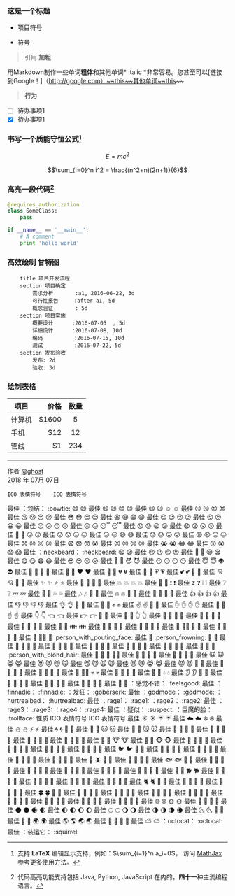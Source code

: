 ### 这是一个标题
- 项目符号
+ 符号
> 引用
**加粗**

用Markdown制作一些单词**粗体**和其他单词* italic *非常容易。您甚至可以[链接到Google！]（http://google.com）~~this~~其他单词~~this~~

> <i class="icon-file"></i> **行为**

- [ ] 待办事项1
- [x] 待办事项1
### 书写一个质能守恒公式[^LaTeX]
$$E=mc^2$$

$$\sum_{i=0}^n i^2 = \frac{(n^2+n)(2n+1)}{6}$$

### 高亮一段代码[^code]
```python
@requires_authorization
class SomeClass:
    pass

if __name__ == '__main__':
    # A comment
    print 'hello world'
```
### 高效绘制 甘特图
```gantt
    title 项目开发流程
    section 项目确定
        需求分析       :a1, 2016-06-22, 3d
        可行性报告     :after a1, 5d
        概念验证       : 5d
    section 项目实施
        概要设计      :2016-07-05  , 5d
        详细设计      :2016-07-08, 10d
        编码          :2016-07-15, 10d
        测试          :2016-07-22, 5d
    section 发布验收
        发布: 2d
        验收: 3d
```

### 绘制表格

| 项目        | 价格   |  数量  |
| --------   | -----:  | :----:  |
| 计算机     | \$1600 |   5     |
| 手机        |   \$12   |   12   |
| 管线        |    \$1    |  234  |

-------
作者 [@ghost][3]     
2018 年 07月 07日    

[^LaTeX]: 支持 **LaTeX** 编辑显示支持，例如：$\sum_{i=1}^n a_i=0$， 访问 [MathJax][4] 参考更多使用方法。

[^code]: 代码高亮功能支持包括 Java, Python, JavaScript 在内的，**四十一**种主流编程语言。

<i class="icon-share"></i>

[1]: https://www.zybuluo.com/mdeditor?url=https://www.zybuluo.com/static/editor/md-help.markdown
[2]: https://www.zybuluo.com/mdeditor?url=https://www.zybuluo.com/static/editor/md-help.markdown#cmd-markdown-高阶语法手册
[3]: http://weibo.com/ghosert
[4]: http://meta.math.stackexchange.com/questions/5020/mathjax-basic-tutorial-and-quick-reference

	ICO	表情符号	ICO	表情符号
最佳	：领结：	:bowtie:	😄	:smile:
最佳	😆	:laughing:	😊	:blush:
最佳	😃	:smiley:	☺️	:relaxed:
最佳	😏	:smirk:	😍	:heart_eyes:
最佳	😘	:kissing_heart:	😚	:kissing_closed_eyes:
最佳	😳	:flushed:	😌	:relieved:
最佳	😆	:satisfied:	😁	:grin:
最佳	😉	:wink:	😜	:stuck_out_tongue_winking_eye:
最佳	😝	:stuck_out_tongue_closed_eyes:	😀	:grinning:
最佳	😗	:kissing:	😙	:kissing_smiling_eyes:
最佳	😛	:stuck_out_tongue:	😴	:sleeping:
最佳	😟	:worried:	😦	:frowning:
最佳	😧	:anguished:	😮	:open_mouth:
最佳	😬	:grimacing:	😕	:confused:
最佳	😯	:hushed:	😑	:expressionless:
最佳	😒	:unamused:	😅	:sweat_smile:
最佳	😓	:sweat:	😥	:disappointed_relieved:
最佳	😩	:weary:	😔	:pensive:
最佳	😞	:disappointed:	😖	:confounded:
最佳	😨	:fearful:	😰	:cold_sweat:
最佳	😣	:persevere:	😢	:cry:
最佳	😭	:sob:	😂	:joy:
最佳	😲	:astonished:	😱	:scream:
最佳	：neckbeard：	:neckbeard:	😫	:tired_face:
最佳	😠	:angry:	😡	:rage:
最佳	😤	:triumph:	😪	:sleepy:
最佳	😋	:yum:	😷	:mask:
最佳	😎	:sunglasses:	😵	:dizzy_face:
最佳	👿	:imp:	😈	:smiling_imp:
最佳	😐	:neutral_face:	😶	:no_mouth:
最佳	😇	:innocent:	👽	:alien:
最佳	💛	:yellow_heart:	💙	:blue_heart:
最佳	💜	:purple_heart:	❤️	:heart:
最佳	💚	:green_heart:	💔	:broken_heart:
最佳	💓	:heartbeat:	💗	:heartpulse:
最佳	💕	:two_hearts:	💞	:revolving_hearts:
最佳	💘	:cupid:	💖	:sparkling_heart:
最佳	✨	:sparkles:	⭐️	:star:
最佳	🌟	:star2:	💫	:dizzy:
最佳	💥	:boom:	💥	:collision:
最佳	💢	:anger:	❗️	:exclamation:
最佳	❓	:question:	❕	:grey_exclamation:
最佳	❔	:grey_question:	💤	:zzz:
最佳	💨	:dash:	💦	:sweat_drops:
最佳	🎶	:notes:	🎵	:musical_note:
最佳	🔥	:fire:	💩	:hankey:
最佳	💩	:poop:	💩	:shit:
最佳	👍	:+1:	👍	:thumbsup:
最佳	👎	:-1:	👎	:thumbsdown:
最佳	👌	:ok_hand:	👊	:punch:
最佳	👊	:facepunch:	✊	:fist:
最佳	✌️	:v:	👋	:wave:
最佳	✋	:hand:	✋	:raised_hand:
最佳	👐	:open_hands:	☝️	:point_up:
最佳	👇	:point_down:	👈	:point_left:
最佳	👉	:point_right:	🙌	:raised_hands:
最佳	🙏	:pray:	👆	:point_up_2:
最佳	👏	:clap:	💪	:muscle:
最佳	🤘	:metal:	🖕	:fu:
最佳	🏃	:runner:	🏃	:running:
最佳	👫	:couple:	👪	:family:
最佳	👬	:two_men_holding_hands:	👭	:two_women_holding_hands:
最佳	💃	:dancer:	👯	:dancers:
最佳	🙆	:ok_woman:	🙅	:no_good:
最佳	💁	:information_desk_person:	🙋	:raising_hand:
最佳	👰	:bride_with_veil:	🙎	:person_with_pouting_face:
最佳	🙍	:person_frowning:	🙇	:bow:
最佳	💑	:couple_with_heart:	💆	:massage:
最佳	💇	:haircut:	💅	:nail_care:
最佳	👦	:boy:	👧	:girl:
最佳	👩	:woman:	👨	:man:
最佳	👶	:baby:	👵	:older_woman:
最佳	👴	:older_man:	👱	:person_with_blond_hair:
最佳	👲	:man_with_gua_pi_mao:	👳	:man_with_turban:
最佳	👷	:construction_worker:	👮	:cop:
最佳	👼	:angel:	👸	:princess:
最佳	😺	:smiley_cat:	😸	:smile_cat:
最佳	😻	:heart_eyes_cat:	😽	:kissing_cat:
最佳	😼	:smirk_cat:	🙀	:scream_cat:
最佳	😿	:crying_cat_face:	😹	:joy_cat:
最佳	😾	:pouting_cat:	👹	:japanese_ogre:
最佳	👺	:japanese_goblin:	🙈	:see_no_evil:
最佳	🙉	:hear_no_evil:	🙊	:speak_no_evil:
最佳	💂	:guardsman:	💀	:skull:
最佳	🐾	:feet:	👄	:lips:
最佳	💋	:kiss:	💧	:droplet:
最佳	👂	:ear:	👀	:eyes:
最佳	👃	:nose:	👅	:tongue:
最佳	💌	:love_letter:	👤	:bust_in_silhouette:
最佳	👥	:busts_in_silhouette:	💬	:speech_balloon:
最佳	💭	:thought_balloon:	：感觉不错：	:feelsgood:
最佳	：finnadie：	:finnadie:	：发狂：	:goberserk:
最佳	：godmode：	:godmode:	：hurtrealbad：	:hurtrealbad:
最佳	：rage1：	:rage1:	：rage2：	:rage2:
最佳	：rage3：	:rage3:	：rage4：	:rage4:
最佳	：疑似：	:suspect:	：巨魔的脸：	:trollface:
性质
ICO	表情符号	ICO	表情符号
最佳	☀️	:sunny:	☔️	:umbrella:
最佳	☁️	:cloud:	❄️	:snowflake:
最佳	⛄️	:snowman:	⚡️	:zap:
最佳	🌀	:cyclone:	🌁	:foggy:
最佳	🌊	:ocean:	🐱	:cat:
最佳	🐶	:dog:	🐭	:mouse:
最佳	🐹	:hamster:	🐰	:rabbit:
最佳	🐺	:wolf:	🐸	:frog:
最佳	🐯	:tiger:	🐨	:koala:
最佳	🐻	:bear:	🐷	:pig:
最佳	🐽	:pig_nose:	🐮	:cow:
最佳	🐗	:boar:	🐵	:monkey_face:
最佳	🐒	:monkey:	🐴	:horse:
最佳	🐎	:racehorse:	🐫	:camel:
最佳	🐑	:sheep:	🐘	:elephant:
最佳	🐼	:panda_face:	🐍	:snake:
最佳	🐦	:bird:	🐤	:baby_chick:
最佳	🐥	:hatched_chick:	🐣	:hatching_chick:
最佳	🐔	:chicken:	🐧	:penguin:
最佳	🐢	:turtle:	🐛	:bug:
最佳	🐝	:honeybee:	🐜	:ant:
最佳	🐞	:beetle:	🐌	:snail:
最佳	🐙	:octopus:	🐠	:tropical_fish:
最佳	🐟	:fish:	🐳	:whale:
最佳	🐋	:whale2:	🐬	:dolphin:
最佳	🐄	:cow2:	🐏	:ram:
最佳	🐀	:rat:	🐃	:water_buffalo:
最佳	🐅	:tiger2:	🐇	:rabbit2:
最佳	🐉	:dragon:	🐐	:goat:
最佳	🐓	:rooster:	🐕	:dog2:
最佳	🐖	:pig2:	🐁	:mouse2:
最佳	🐂	:ox:	🐲	:dragon_face:
最佳	🐡	:blowfish:	🐊	:crocodile:
最佳	🐪	:dromedary_camel:	🐆	:leopard:
最佳	🐈	:cat2:	🐩	:poodle:
最佳	🐾	:paw_prints:	💐	:bouquet:
最佳	🌸	:cherry_blossom:	🌷	:tulip:
最佳	🍀	:four_leaf_clover:	🌹	:rose:
最佳	🌻	:sunflower:	🌺	:hibiscus:
最佳	🍁	:maple_leaf:	🍃	:leaves:
最佳	🍂	:fallen_leaf:	🌿	:herb:
最佳	🍄	:mushroom:	🌵	:cactus:
最佳	🌴	:palm_tree:	🌲	:evergreen_tree:
最佳	🌳	:deciduous_tree:	🌰	:chestnut:
最佳	🌱	:seedling:	🌼	:blossom:
最佳	🌾	:ear_of_rice:	🐚	:shell:
最佳	🌐	:globe_with_meridians:	🌞	:sun_with_face:
最佳	🌝	:full_moon_with_face:	🌚	:new_moon_with_face:
最佳	🌑	:new_moon:	🌒	:waxing_crescent_moon:
最佳	🌓	:first_quarter_moon:	🌔	:waxing_gibbous_moon:
最佳	🌕	:full_moon:	🌖	:waning_gibbous_moon:
最佳	🌗	:last_quarter_moon:	🌘	:waning_crescent_moon:
最佳	🌜	:last_quarter_moon_with_face:	🌛	:first_quarter_moon_with_face:
最佳	🌙	:crescent_moon:	🌍	:earth_africa:
最佳	🌎	:earth_americas:	🌏	:earth_asia:
最佳	🌋	:volcano:	🌌	:milky_way:
最佳	⛅️	:partly_sunny:	：octocat：	:octocat:
最佳	：装运它：	:squirrel:		
